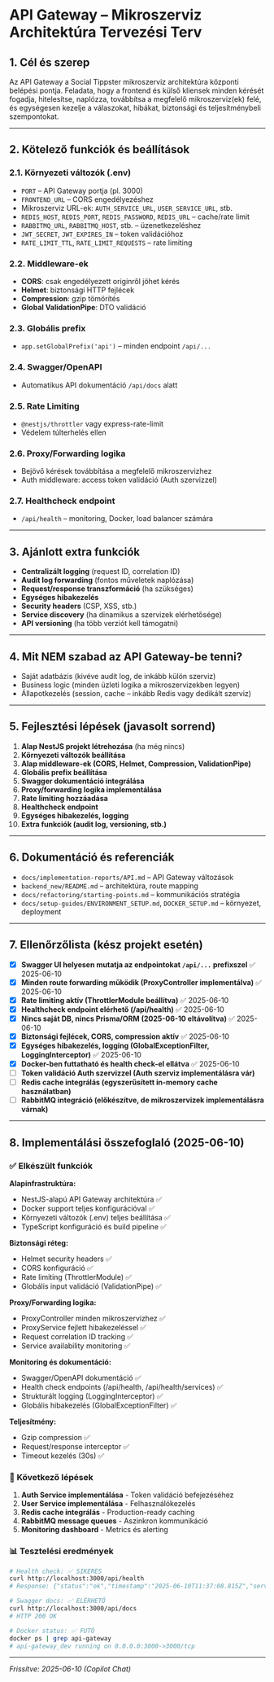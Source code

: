 # API Gateway – Mikroszerviz Architektúra Tervezési Terv

## 1. Cél és szerep

Az API Gateway a Social Tippster mikroszerviz architektúra központi belépési pontja. Feladata, hogy a frontend és külső kliensek minden kérését fogadja, hitelesítse, naplózza, továbbítsa a megfelelő mikroszerviz(ek) felé, és egységesen kezelje a válaszokat, hibákat, biztonsági és teljesítménybeli szempontokat.

---

## 2. Kötelező funkciók és beállítások

### 2.1. Környezeti változók (.env)

- `PORT` – API Gateway portja (pl. 3000)
- `FRONTEND_URL` – CORS engedélyezéshez
- Mikroszerviz URL-ek: `AUTH_SERVICE_URL`, `USER_SERVICE_URL`, stb.
- `REDIS_HOST`, `REDIS_PORT`, `REDIS_PASSWORD`, `REDIS_URL` – cache/rate limit
- `RABBITMQ_URL`, `RABBITMQ_HOST`, stb. – üzenetkezeléshez
- `JWT_SECRET`, `JWT_EXPIRES_IN` – token validációhoz
- `RATE_LIMIT_TTL`, `RATE_LIMIT_REQUESTS` – rate limiting

### 2.2. Middleware-ek

- **CORS**: csak engedélyezett originről jöhet kérés
- **Helmet**: biztonsági HTTP fejlécek
- **Compression**: gzip tömörítés
- **Global ValidationPipe**: DTO validáció

### 2.3. Globális prefix

- `app.setGlobalPrefix('api')` – minden endpoint `/api/...`

### 2.4. Swagger/OpenAPI

- Automatikus API dokumentáció `/api/docs` alatt

### 2.5. Rate Limiting

- `@nestjs/throttler` vagy express-rate-limit
- Védelem túlterhelés ellen

### 2.6. Proxy/Forwarding logika

- Bejövő kérések továbbítása a megfelelő mikroszervizhez
- Auth middleware: access token validáció (Auth szervizzel)

### 2.7. Healthcheck endpoint

- `/api/health` – monitoring, Docker, load balancer számára

---

## 3. Ajánlott extra funkciók

- **Centralizált logging** (request ID, correlation ID)
- **Audit log forwarding** (fontos műveletek naplózása)
- **Request/response transzformáció** (ha szükséges)
- **Egységes hibakezelés**
- **Security headers** (CSP, XSS, stb.)
- **Service discovery** (ha dinamikus a szervizek elérhetősége)
- **API versioning** (ha több verziót kell támogatni)

---

## 4. Mit NEM szabad az API Gateway-be tenni?

- Saját adatbázis (kivéve audit log, de inkább külön szerviz)
- Business logic (minden üzleti logika a mikroszervizekben legyen)
- Állapotkezelés (session, cache – inkább Redis vagy dedikált szerviz)

---

## 5. Fejlesztési lépések (javasolt sorrend)

1. **Alap NestJS projekt létrehozása** (ha még nincs)
2. **Környezeti változók beállítása**
3. **Alap middleware-ek (CORS, Helmet, Compression, ValidationPipe)**
4. **Globális prefix beállítása**
5. **Swagger dokumentáció integrálása**
6. **Proxy/forwarding logika implementálása**
7. **Rate limiting hozzáadása**
8. **Healthcheck endpoint**
9. **Egységes hibakezelés, logging**
10. **Extra funkciók (audit log, versioning, stb.)**

---

## 6. Dokumentáció és referenciák

- `docs/implementation-reports/API.md` – API Gateway változások
- `backend_new/README.md` – architektúra, route mapping
- `docs/refactoring/starting-points.md` – kommunikációs stratégia
- `docs/setup-guides/ENVIRONMENT_SETUP.md`, `DOCKER_SETUP.md` – környezet, deployment

---

## 7. Ellenőrzőlista (kész projekt esetén)

- [x] **Swagger UI helyesen mutatja az endpointokat `/api/...` prefixszel** ✅ 2025-06-10
- [x] **Minden route forwarding működik (ProxyController implementálva)** ✅ 2025-06-10
- [x] **Rate limiting aktív (ThrottlerModule beállítva)** ✅ 2025-06-10
- [x] **Healthcheck endpoint elérhető (/api/health)** ✅ 2025-06-10
- [x] **Nincs saját DB, nincs Prisma/ORM (2025-06-10 eltávolítva)** ✅ 2025-06-10
- [x] **Biztonsági fejlécek, CORS, compression aktív** ✅ 2025-06-10
- [x] **Egységes hibakezelés, logging (GlobalExceptionFilter, LoggingInterceptor)** ✅ 2025-06-10
- [x] **Docker-ben futtatható és health check-el ellátva** ✅ 2025-06-10
- [ ] **Token validáció Auth szervizzel (Auth szerviz implementálásra vár)**
- [ ] **Redis cache integrálás (egyszerűsített in-memory cache használatban)**
- [ ] **RabbitMQ integráció (előkészítve, de mikroszervizek implementálásra várnak)**

---

## 8. Implementálási összefoglaló (2025-06-10)

### ✅ Elkészült funkciók

**Alapinfrastruktúra:**

- NestJS-alapú API Gateway architektúra ✅
- Docker support teljes konfigurációval ✅
- Környezeti változók (.env) teljes beállítása ✅
- TypeScript konfiguráció és build pipeline ✅

**Biztonsági réteg:**

- Helmet security headers ✅
- CORS konfiguráció ✅
- Rate limiting (ThrottlerModule) ✅
- Globális input validáció (ValidationPipe) ✅

**Proxy/Forwarding logika:**

- ProxyController minden mikroszervizhez ✅
- ProxyService fejlett hibakezeléssel ✅
- Request correlation ID tracking ✅
- Service availability monitoring ✅

**Monitoring és dokumentáció:**

- Swagger/OpenAPI dokumentáció ✅
- Health check endpoints (/api/health, /api/health/services) ✅
- Strukturált logging (LoggingInterceptor) ✅
- Globális hibakezelés (GlobalExceptionFilter) ✅

**Teljesítmény:**

- Gzip compression ✅
- Request/response interceptor ✅
- Timeout kezelés (30s) ✅

### 🔄 Következő lépések

1. **Auth Service implementálása** - Token validáció befejezéséhez
2. **User Service implementálása** - Felhasználókezelés
3. **Redis cache integrálás** - Production-ready caching
4. **RabbitMQ message queues** - Aszinkron kommunikáció
5. **Monitoring dashboard** - Metrics és alerting

### 📊 Tesztelési eredmények

```bash
# Health check: ✅ SIKERES
curl http://localhost:3000/api/health
# Response: {"status":"ok","timestamp":"2025-06-10T11:37:08.815Z","service":"api-gateway","version":"1.0.0"}

# Swagger docs: ✅ ELÉRHETŐ
curl http://localhost:3000/api/docs
# HTTP 200 OK

# Docker status: ✅ FUTÓ
docker ps | grep api-gateway
# api-gateway_dev running on 0.0.0.0:3000->3000/tcp
```

---

_Frissítve: 2025-06-10 (Copilot Chat)_
